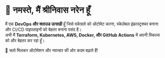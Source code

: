 # 🚀 नमस्ते, मैं श्रीनिवास नरेन हूँ  

मैं एक **DevOps और क्लाउड उत्साही** हूँ जिसे वर्कफ़्लो को ऑटोमेट करना, स्केलेबल इंफ्रास्ट्रक्चर बनाना और CI/CD पाइपलाइनों को बेहतर बनाना पसंद है।  
अभी मैं **Terraform, Kubernetes, AWS, Docker, और GitHub Actions** में अपनी स्किल्स को और बेहतर कर रहा हूँ।  

🌟 चलो मिलकर ऑटोमेशन और नवाचार की ओर कदम बढ़ाते हैं!
